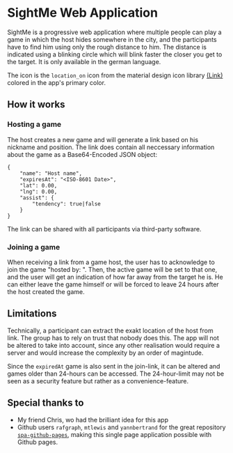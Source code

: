 # SightMe Web Application

SightMe is a progressive web application where multiple people can play a game in which the host hides somewhere in the city, and the participants have to find him using only the rough distance to him. The distance is indicated using a blinking circle which will blink faster the closer you get to the target. It is only available in the german language.

The icon is the `location_on` icon from the material design icon library [(Link)](https://material.io/resources/icons/?icon=location_on&style=baseline) colored in the app's primary color.

## How it works

### Hosting a game

The host creates a new game and will generate a link based on his nickname and position. The link does contain all neccessary information about the game as a Base64-Encoded JSON object:

    {
        "name": "Host name",
        "expiresAt": "<ISO-8601 Date>",
        "lat": 0.00,
        "lng": 0.00,
        "assist": {
            "tendency": true|false
        }
    }
    
The link can be shared with all participants via third-party software.    

### Joining a game

When receiving a link from a game host, the user has to acknowledge to join the game "hosted by: <Host name>". Then, the active game will be set to that one, and the user will get an indication of how far away from the target he is. He can either leave the game himself or will be forced to leave 24 hours after the host created the game.

## Limitations

Technically, a participant can extract the exakt location of the host from link. The group has to rely on trust that nobody does this. The app will not be altered to take into account, since any other realisation would require a server and would increase the complexity by an order of magintude.

Since the `expiredAt` game is also sent in the join-link, it can be altered and games older than 24-hours can be accessed. The 24-hour-limit may not be seen as a security feature but rather as a convenience-feature.

## Special thanks to

- My friend Chris, wo had the brilliant idea for this app
- Github users `rafgraph`, `mtlewis` and `yannbertrand` for the great repository [`spa-github-pages`](https://github.com/rafgraph/spa-github-pages), making this single page application possible with Github pages.
